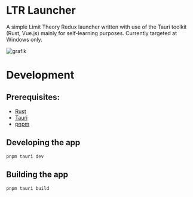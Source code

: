# LTR Launcher
A simple Limit Theory Redux launcher written with use of the Tauri toolkit (Rust, Vue.js) mainly for self-learning purposes.
Currently targeted at Windows only.

![grafik](https://github.com/Limit-Theory-Redux/ltheory-launcher/assets/76592751/5a9290a8-3513-4f48-aab4-dab4a2500395)

# Development
## Prerequisites:
- [Rust](https://www.rust-lang.org/)
- [Tauri](https://tauri.app/)
- [pnpm](https://pnpm.io/)

## Developing the app
```pnpm tauri dev```

## Building the app
```pnpm tauri build```
